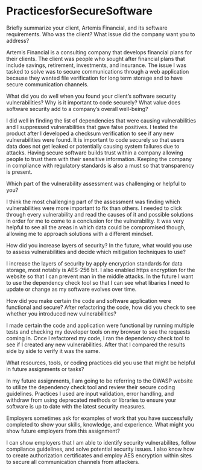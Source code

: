 # PracticesforSecureSoftware
Briefly summarize your client, Artemis Financial, and its software requirements. Who was the client? What issue did the company want you to address?

Artemis Financial is a consulting company that develops financial plans for their clients. The client was people who sought after financial plans that include savings, retirement, investments, and insurance. The issue I was tasked to solve was to secure communications through a web application because they wanted file verification for long term storage and to have secure communication channels.

What did you do well when you found your client’s software security vulnerabilities? Why is it important to code securely? What value does software security add to a company’s overall well-being?

I did well in finding the list of dependencies that were causing vulnerabilities and I suppressed vulnerabilities that gave false positives. I tested the product after I developed a checksum verification to see if any new vulnerabilities were found. It is important to code securely so that users data does not get leaked or potentially causing system failures due to attacks. Having secure software builds trust within a company allowing people to trust them with their sensitive information. Keeping the company in compliance with regulatory standards is also a must so that transparency is present.

Which part of the vulnerability assessment was challenging or helpful to you?

I think the most challenging part of the assessment was finding which vulnerabilities were more important to fix than others. I needed to click through every vulnerability and read the causes of it and possible solutions in order for me to come to a conclusion for the vulnerability. It was very helpful to see all the areas in which data could be compromised though, allowing me to approach solutions with a different mindset.

How did you increase layers of security? In the future, what would you use to assess vulnerabilities and decide which mitigation techniques to use?

I increase the layers of security by apply encryption standards for data storage, most notably is AES-256 bit. I also enabled https encryption for the website so that I can prevent man in the middle attacks. In the future I want to use the dependency check tool so that I can see what libaries I need to update or change as my software evolves over time.

How did you make certain the code and software application were functional and secure? After refactoring the code, how did you check to see whether you introduced new vulnerabilities?

I made certain the code and application were functional by running multiple tests and checking my developer tools on my browser to see the requests coming in. Once I refactored my code, I ran the dependency check tool to see if I created any new vulnerabilities. After that I compared the results side by side to verify it was the same.

What resources, tools, or coding practices did you use that might be helpful in future assignments or tasks?

In my future assignments, I am going to be referring to the OWASP website to utilize the dependency check tool and review their secure coding guidelines. Practices I used are input validation, error handling, and withdraw from using deprecated methods or libraries to ensure your software is up to date with the latest security measures.

Employers sometimes ask for examples of work that you have successfully completed to show your skills, knowledge, and experience. What might you show future employers from this assignment?

I can show employers that I am able to identify security vulnerabilites, follow compliance guidelines, and solve potential security issues. I also know how to create authorization certificates and employ AES encryption within sites to secure all communication channels from attackers.
